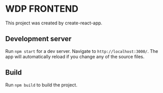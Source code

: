 # WDP FRONTEND

This project was created by create-react-app. 

## Development server

Run `npm start` for a dev server. Navigate to `http://localhost:3000/`. The app will automatically reload if you change any of the source files.

## Build

Run `npm build` to build the project.
